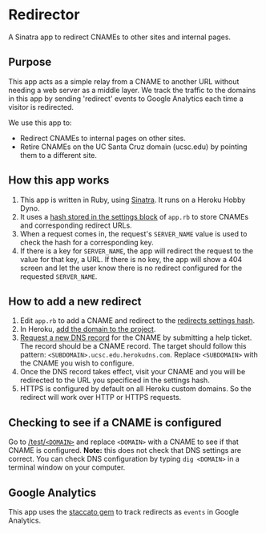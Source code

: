 # Redirector

A Sinatra app to redirect CNAMEs to other sites and internal pages.

## Purpose

This app acts as a simple relay from a CNAME to another URL without needing a web server as a middle layer. We track the traffic to the domains in this app by sending 'redirect' events to Google Analytics each time a visitor is redirected.

We use this app to:

- Redirect CNAMEs to internal pages on other sites.
- Retire CNAMEs on the UC Santa Cruz domain (ucsc.edu) by pointing them to a different site.

## How this app works

1. This app is written in Ruby, using [Sinatra][1]. It runs on a Heroku Hobby Dyno.
2. It uses a [hash stored in the settings block][2] of `app.rb` to store CNAMEs and corresponding redirect URLs.
3. When a request comes in, the request's `SERVER_NAME` value is used to check the hash for a corresponding key.
4. If there is a key for `SERVER_NAME`, the app will redirect the request to the value for that key, a URL. If there is no key, the app will show a 404 screen and let the user know there is no redirect configured for the requested `SERVER_NAME`.

## How to add a new redirect

1. Edit `app.rb` to add a CNAME and redirect to the [redirects settings hash][2].
2. In Heroku, [add the domain to the project][3].
3. [Request a new DNS record][4] for the CNAME by submitting a help ticket. The record should be a CNAME record. The target should follow this pattern: `<SUBDOMAIN>.ucsc.edu.herokudns.com`. Replace `<SUBDOMAIN>` with the CNAME you wish to configure.
4. Once the DNS record takes effect, visit your CNAME and you will be redirected to the URL you specificed in the settings hash.
5. HTTPS is configured by default on all Heroku custom domains. So the redirect will work over HTTP or HTTPS requests.

## Checking to see if a CNAME is configured

Go to [/test/`<DOMAIN>`][5] and replace `<DOMAIN>` with a CNAME to see if that CNAME is configured. **Note:** this does not check that DNS settings are correct. You can check DNS configuration by typing `dig <DOMAIN>` in a terminal window on your computer.

## Google Analytics

This app uses the [staccato gem][6] to track redirects as `events` in Google Analytics.

[1]: http://sinatrarb.com
[2]: https://github.com/ucsc/ucsc-redirector/blob/master/app.rb#L8
[3]: https://devcenter.heroku.com/articles/custom-domains
[4]: https://its.ucsc.edu/network/hostnames/
[5]: https://ucsc-redirector.herokuapp.com/test/
[6]: https://rubygems.org/gems/staccato
